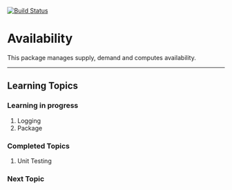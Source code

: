 [![Build Status](https://travis-ci.com/kawadesumit/availability.svg?branch=master)](https://travis-ci.com/kawadesumit/availability)


# Availability

This package manages supply, demand and computes availability.

---

## Learning Topics
### Learning in progress
1. Logging
2. Package

### Completed Topics
1. Unit Testing

### Next Topic
